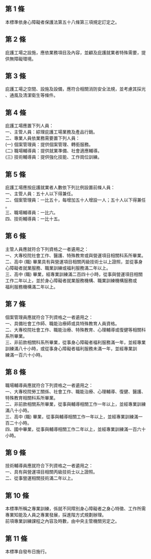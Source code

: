 第 1 條
-------
本標準依身心障礙者保護法第五十八條第三項規定訂定之。

第 2 條
-------
庇護工場之設施，應依業務項目及內容，並顧及庇護就業者特殊需要，提  
供無障礙環境。

第 3 條
-------
庇護工場之空間、設施及設備，應符合相關消防安全法規，並考慮其採光  
、通風及清潔衛生等條件。

第 4 條
-------
庇護工場應置下列人員：  
一、主管人員：綜理庇護工場業務及產品行銷。  
二、專業人員依業務需要置下列人員：  
 (一) 個案管理員：提供個案管理、轉銜服務。  
 (二) 職場輔導員：提供就業準備、社會適應輔導。  
 (三) 技術輔導員：提供強化技能、工作崗位訓練。

第 5 條
-------
庇護工場應按庇護就業者人數依下列比例設置前條人員：  
一、主管人員：五十人以下得兼任。  
二、個案管理員：一比五十，每增加五十人增設一人；五十人以下得兼任  
    。  
三、職場輔導員：一比六。  
四、技術輔導員：一比十五。

第 6 條
-------
主管人員應就符合下列資格之一者遴用之：  
一、大專校院社會工作、醫護、特殊教育或與營運項目相關科系所畢業。  
二、高中 (職) 畢業具有與營運項目相關丙級技術士以上證照，並從事身  
    心障礙者就業服務、職業訓練或福利服務滿二年以上。  
三、高中 (職) 畢業，經專業訓練滿二百四十小時，從事與營運項目相關  
    工作二年以上，並於身心障礙者就業服務機構、職業訓練機構服務或  
    福利服務機構滿二年以上。

第 7 條
-------
個案管理員應就符合下列資格之一者遴用之：  
一、具備社會工作師、職能治療師或具特殊教育人員資格。  
二、大專校院社會工作、職能治療、特殊教育、心理輔導或復健等相關科  
    系所畢業。  
三、非前款相關科系所畢業，從事身心障礙者福利服務滿一年，並經專業  
    訓練滿八十小時，或從事身心障礙者福利服務未滿一年，並經專業訓  
    練滿一百六十小時。

第 8 條
-------
職場輔導員應就符合下列資格之一者遴用之：  
一、大專校院勞工關係、社會工作、職能治療、心理輔導、復健、醫護、  
    特殊教育相關科系所畢業。  
二、非前款相關系所畢業，從事與輔導相關工作一年以上，並經專業訓練  
    滿八十小時。  
三、高中 (職) 畢業，從事與輔導相關工作一年以上，並經專業訓練滿一  
    百二十小時。  
四、國中畢業，從事與輔導相關工作二年以上，並經專業訓練滿一百六十  
    小時。

第 9 條
-------
技術輔導員應就符合下列資格之一者遴用之：  
一、具有與營運項目相關丙級技術士以上證照。  
二、從事營運相關技術滿二年以上。

第 10 條
--------
本標準所稱之專業訓練，係就不同障別身心障礙者之身心特徵、工作所需  
專業知能及人員之專業發展，採進階方式規劃辦理。  
前項專業訓練課程之內容及時數，由中央主管機關另定之。

第 11 條
--------
本標準自發布日施行。

